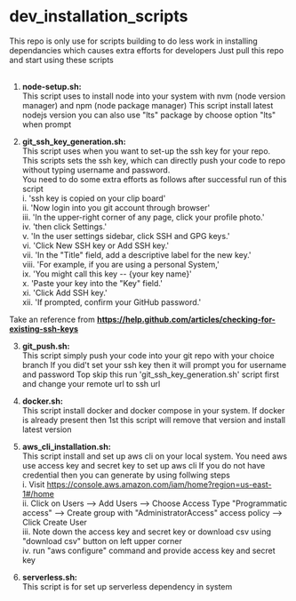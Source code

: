# dev_installation_scripts

This repo is only use for scripts building to do less work in installing dependancies which causes extra efforts for developers
Just pull this repo and start using these scripts <br /><br />

1. <b>node-setup.sh:</b><br />
  This script uses to install node into your system with nvm (node version manager) and npm (node package manager)
  This script install latest nodejs version
  you can also use "lts" package by choose option "lts" when prompt
  
2. <b>git_ssh_key_generation.sh:</b><br />
  This script uses when you want to set-up the ssh key for your repo. <br />
  This scripts sets the ssh key, which can directly push your code to repo without typing username and password. <br />
  You need to do some extra efforts as follows after successful run of this script<br />
  i.    'ssh key is copied on your clip board'<br />
  ii.   'Now login into you git account through browser'<br />
  iii.  'In the upper-right corner of any page, click your profile photo.'<br />
  iv.   'then click Settings.'<br />
  v.    'In the user settings sidebar, click SSH and GPG keys.'<br />
  vi.   'Click New SSH key or Add SSH key.'<br />
  vii.  'In the "Title" field, add a descriptive label for the new key.' <br />
  viii. 'For example, if you are using a personal System,' <br />
  ix.   'You might call this key -- {your key name}'<br />
  x.    'Paste your key into the "Key" field.'<br />
  xi.   'Click Add SSH key.'<br />
  xii.  'If prompted, confirm your GitHub password.'<br />
  
  Take an reference from <b>https://help.github.com/articles/checking-for-existing-ssh-keys</b><br/>
 
 3. <b>git_push.sh:</b><br />
  This script simply push your code into your git repo with your choice branch
  If you did't set your ssh key then it will prompt you for username and password
  Top skip this run 'git_ssh_key_generation.sh' script first and change your remote url to ssh url

 4. <b>docker.sh:</b><br />
  This script install docker and docker compose in your system.
  If docker is already present then 1st this script will remove that version and install latest version

 5. <b>aws_cli_installation.sh:</b><br />
  This script install and set up aws cli on your local system.
  You need aws use access key and secret key to set up aws cli 
  If you do not have credential then you can generate by using follwing steps<br />
  i.    Visit https://console.aws.amazon.com/iam/home?region=us-east-1#/home<br />
  ii.   Click on Users --> Add Users --> Choose Access Type "Programmatic access" -->
        Create group with "AdministratorAccess" access policy --> Click Create User<br />
  iii.  Note down the access key and secret key or download csv using "download csv" button on left upper corner<br />
  iv.   run "aws configure" command and provide access key and secret key<br />

 6. <b>serverless.sh:</b><br />
  This script is for set up serverless dependency in system
